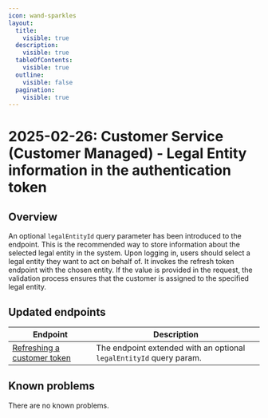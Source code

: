 ```yaml
---
icon: wand-sparkles
layout:
  title:
    visible: true
  description:
    visible: true
  tableOfContents:
    visible: true
  outline:
    visible: false
  pagination:
    visible: true
---
```


# 2025-02-26: Customer Service (Customer Managed) - Legal Entity information in the authentication token

## Overview

An optional `legalEntityId` query parameter has been introduced to the endpoint.
This is the recommended way to store information about the selected legal entity in the system.
Upon logging in, users should select a legal entity they want to act on behalf of. It invokes the refresh token endpoint with the chosen entity.
If the value is provided in the request, the validation process ensures that the customer is assigned to the specified legal entity.

## Updated endpoints

| Endpoint                                                               | Description                                                      |
|------------------------------------------------------------------------|------------------------------------------------------------------|
| [Refreshing a customer token](https://developer.emporix.io/api-references/api-guides-and-references/companies-and-customers/customer-management/api-reference/authentication-and-authorization#get-customer-tenant-refreshauthtoken)  | The endpoint extended with an optional `legalEntityId` query param. |

## Known problems

There are no known problems.